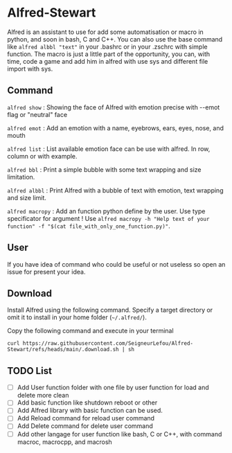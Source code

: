 # Alfred-Stewart

Alfred is an assistant to use for add some automatisation or macro in python, and soon in bash, C and C++. You can also use the base command like `alfred albbl "text"` in your .bashrc or in your .zschrc with simple function. The macro is just a little part of the opportunity, you can, with time, code a game and add him in alfred with use sys and different file import with sys.

## Command

`alfred show` : Showing the face of Alfred with emotion precise with --emot flag or "neutral" face

`alfred emot` : Add an emotion with a name, eyebrows, ears, eyes, nose, and mouth

`alfred list` : List available emotion face can be use with alfred. In row, column or with example.

`alfred bbl` : Print a simple bubble with some text wrapping and size limitation.

`alfred albbl` : Print Alfred with a bubble of text with emotion, text wrapping and size limit.

`alfred macropy` : Add an function python define by the user. Use type specificator for argument ! Use `alfred macropy -h "Help text of your function" -f "$(cat file_with_only_one_function.py)"`.

## User

If you have idea of command who could be useful or not useless so open an issue for present your idea.

## Download

Install Alfred using the following command. Specify a target directory or omit it to install in your home folder (`~/.alfred/`).

Copy the following command and execute in your terminal

```
curl https://raw.githubusercontent.com/SeigneurLefou/Alfred-Stewart/refs/heads/main/.download.sh | sh
```

## TODO List
- [ ] Add User function folder with one file by user function for load and delete more clean
- [ ] Add basic function like shutdown reboot or other
- [ ] Add Alfred library with basic function can be used.
- [ ] Add Reload command for reload user command
- [ ] Add Delete command for delete user command
- [ ] Add other langage for user function like bash, C or C++, with command macroc, macrocpp, and macrosh
